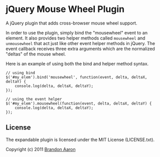 # jQuery Mouse Wheel Plugin

A jQuery plugin that adds cross-browser mouse wheel support.

In order to use the plugin, simply bind the "mousewheel" event to an element. It also provides two helper methods called `mousewheel` and `unmousewheel` that act just like other event helper methods in jQuery. The event callback receives three extra arguments which are the normalized "deltas" of the mouse wheel. 

Here is an example of using both the bind and helper method syntax.

    // using bind
    $('#my_elem').bind('mousewheel', function(event, delta, deltaX, deltaY) {
        console.log(delta, deltaX, deltaY);
    });
    
    // using the event helper
    $('#my_elem').mousewheel(function(event, delta, deltaX, deltaY) {
        console.log(delta, deltaX, deltaY);
    });


## License

The expandable plugin is licensed under the MIT License (LICENSE.txt).

Copyright (c) 2011 [Brandon Aaron](http://brandonaaron.net)

